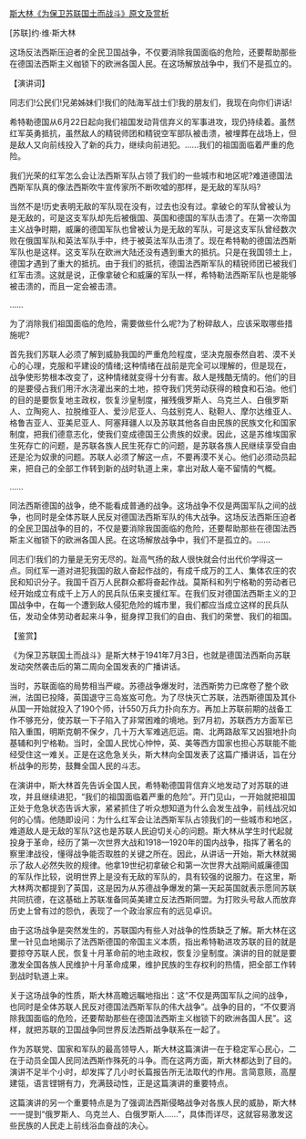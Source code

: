 [斯大林《为保卫苏联国土而战斗》原文及赏析](https://www.vrrw.net/wx/14715.html)

[苏联]约·维·斯大林

这场反法西斯压迫者的全民卫国战争，不仅要消除我国面临的危险，还要帮助那些在德国法西斯主义枷锁下的欧洲各国人民。在这场解放战争中，我们不是孤立的。

【演讲词】

同志们!公民们!兄弟姊妹们!我们的陆海军战士们!我的朋友们，我现在向你们讲话!

希特勒德国从6月22日起向我们祖国发动背信弃义的军事进攻，现仍持续着。虽然红军英勇抵抗，虽然敌人的精锐师团和精锐空军部队被击溃，被埋葬在战场上，但是敌人又向前线投入了新的兵力，继续向前进犯。……我们的祖国面临着严重的危险。

我们光荣的红军怎么会让法西斯军队占领了我们的一些城市和地区呢?难道德国法西斯军队真的像法西斯吹牛宣传家所不断吹嘘的那样，是无敌的军队吗?

当然不是!历史表明无敌的军队现在没有，过去也没有过。拿破仑的军队曾被认为是无敌的，可是这支军队却先后被俄国、英国和德国的军队击溃了。在第一次帝国主义战争时期，威廉的德国军队也曾被认为是无敌的军队，可是这支军队曾经数次败在俄国军队和英法军队手中，终于被英法军队击溃了。现在希特勒的德国法西斯军队也是这样。这支军队在欧洲大陆还没有遇到重大的抵抗。只是在我国领土上，德国才遇到了重大的抵抗。由于我们的抵抗，德国法西斯军队的精锐师团已被我们红军击溃。这就是说，正像拿破仑和威廉的军队一样，希特勒法西斯军队也是能够被击溃的，而且一定会被击溃。

……

为了消除我们祖国面临的危险，需要做些什么呢?为了粉碎敌人，应该采取哪些措施呢?

首先我们苏联人必须了解到威胁我国的严重危险程度，坚决克服泰然自若、漠不关心的心理，克服和平建设的情绪;这种情绪在战前是完全可以理解的，但是现在，战争使形势根本改变了，这种情绪就变得十分有害。敌人是残酷无情的。他们的目的是要侵占我们用汗水浇灌出来的土地，掠夺我们凭劳动获得的粮食和石油。他们的目的是要恢复地主政权，恢复沙皇制度，摧残俄罗斯人、乌克兰人、白俄罗斯人、立陶宛人、拉脱维亚人、爱沙尼亚人、乌兹别克人、鞑靼人、摩尔达维亚人、格鲁吉亚人、亚美尼亚人、阿塞拜疆人以及苏联其他各自由民族的民族文化和国家制度，把我们德意志化，使我们变成德国王公贵族的奴隶。因此，这是苏维埃国家生死存亡的问题，是苏联各族人民生死存亡的问题，是苏联各族人民继续享受自由还是沦为奴隶的问题。苏联人必须了解这一点，不要再漠不关心。他们必须动员起来，把自己的全部工作转到新的战时轨道上来，拿出对敌人毫不留情的气概。

……

同法西斯德国的战争，绝不能看成普通的战争。这场战争不仅是两国军队之间的战争，也同时是全体苏联人民反对德国法西斯军队的伟大战争。这场反法西斯压迫者的全民卫国战争的目的，不仅是要消除我国面临的危险，还要帮助那些在德国法西斯主义枷锁下的欧洲各国人民。在这场解放战争中，我们不是孤立的。……

同志们!我们的力量是无穷无尽的。趾高气扬的敌人很快就会付出代价学得这一点。同红军一道对进犯我国的敌人奋起作战的，有成千成万的工人、集体农庄的农民和知识分子。我国千百万人民群众都将奋起作战。莫斯科和列宁格勒的劳动者已经开始成立有成千上万人的民兵队伍来支援红军。在我们反对德国法西斯主义的卫国战争中，在每一个遭到敌人侵犯危险的城市里，我们都应当成立这样的民兵队伍，发动全体劳动者起来斗争，挺身捍卫我们的自由、我们的荣誉、我们的祖国。



【鉴赏】

《为保卫苏联国土而战斗》是斯大林于1941年7月3日，也就是德国法西斯向苏联发动突然袭击后的第二周向全国发表的广播讲话。

当时，苏联面临的局势相当严峻。苏德战争爆发时，法西斯势力已席卷了整个欧洲，法国已投降，英国退守三岛岌岌可危。为了尽快灭亡苏联，法西斯德国及其仆从国一开始就投入了190个师，计550万兵力扑向东方。再加上苏联前期的战备工作不够充分，使苏联一下子陷入了非常困难的境地。到7月初，苏联西方方面军已陷入重围，明斯克朝不保夕，几十万大军难逃厄运。南、北两路敌军又凶狠地扑向基辅和列宁格勒。当时，全国人民忧心忡忡，英、美等西方国家也担心苏联能不能经受住这一难关。正是在这危急关头，斯大林向全国发表了这篇广播讲话，旨在分析战争的形势，鼓舞全国人民的斗志。

在演讲中，斯大林首先告诉全国人民，希特勒德国背信弃义地发动了对苏联的进攻，并且继续进犯，“我们的祖国面临着严重的危险”。开门见山，一开始就把祖国正处于危急状态告诉大家，紧紧抓住了听众想知道为什么会发生战争，前线战况如何的心情。他随即设问：为什么红军会让法西斯军队占领我们的一些城市和地区，难道敌人是无敌的军队?这也是苏联人民迫切关心的问题。斯大林从学生时代起就投身于革命，经历了第一次世界大战和1918—1920年的国内战争，指挥了著名的察里津战役，懂得战争能否取胜的关键之所在。因此，从讲话一开始，斯大林就揭示了敌人必然失败的规律。他拿19世纪初拿破仑和第一次世界大战期间威廉德国的军队作比较，说明世界上是没有无敌的军队的，具有较强的说服力。在这里，斯大林两次都提到了英国，这是因为从苏德战争爆发的第一天起英国就表示愿同苏联共同抗德，在这基础上苏联准备同英美建立反法西斯同盟。为打败头号敌人而放弃历史上曾有过的怨仇，表现了一个政治家应有的远见卓识。

由于这场战争是突然发生的，苏联国内有些人对战争的性质缺乏了解。斯大林在这里一针见血地揭示了法西斯德国的帝国主义本质，指出希特勒进攻苏联的目的就是要掠夺苏联人民，恢复十月革命前的地主政权，恢复沙皇制度。演讲的目的就是要激发全国各族人民维护十月革命成果，维护民族的生存权利的热情，把全部工作转到战时轨道上来。

关于这场战争的性质，斯大林高瞻远瞩地指出：这“不仅是两国军队之间的战争，也同时是全体苏联人民反对德国法西斯军队的伟大战争”。战争的目的，“不仅要消除我国面临的危险，还要帮助那些在德国法西斯主义枷锁下的欧洲各国人民”。这样，就把苏联的卫国战争同世界反法西斯战争联系在一起了。

作为苏联党、国家和军队的最高领导人，斯大林这篇演讲一在于稳定军心民心，二在于动员全国人民同法西斯作殊死的斗争。而在这两方面，斯大林都达到了目的。演讲不足半个小时，却发挥了几小时长篇报告所无法取代的作用。言简意赅，高屋建瓴，语言铿锵有力，充满鼓动性，正是这篇演讲的重要特点。

这篇演讲的另一个重要特点是为了强调法西斯侵略战争对各族人民的威胁，斯大林一一提到“俄罗斯人、乌克兰人、白俄罗斯人……”，具体而详尽，这就容易激发这些民族的人民走上前线浴血奋战的决心。

